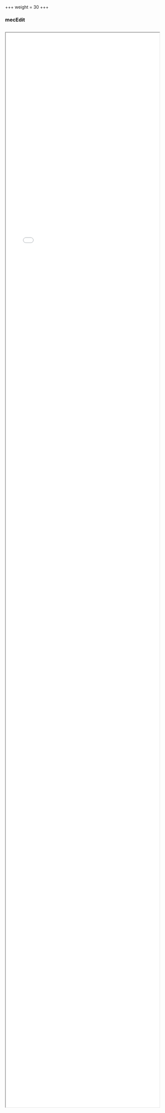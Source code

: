 +++
weight = 30
+++

### mecEdit

<section style="margin-top: 6%; height:90%">
    <iframe style="width:100%; height:100%" src="mecEdit"></iframe>
<section>
